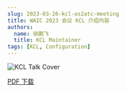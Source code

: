 ```yaml
---
slug: 2023-03-26-kcl-os2atc-meeting
title: WAIC 2023 会议 KCL 介绍内容
authors:
  name: 徐鹏飞
  title: KCL Maintainer
tags: [KCL, Configuration]
---
```


![KCL Talk Cover](/img/blog/2023-07-08-kcl-waic-meeting/talk-cover.jpg)

[PDF 下载](https://kcl-lang.github.io/talks/kcl-waic2023.pdf)
